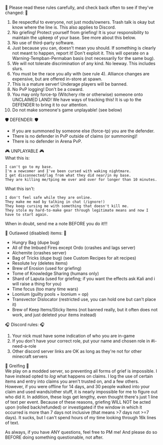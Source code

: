 :straight_ruler: Please read these rules carefully, and check back often to see if they've changed: :straight_ruler: 
1. Be respectful to everyone, not just mods/owners. Trash talk is okay but know where the line is. This also applies to Discord.
2. No griefing! Protect yourself from griefing! It is your responsibility to maintain the upkeep of your base. See more about this below.
3. No use of third-party software.
4. Just because you can, doesn't mean you should. If something is clearly not meant to happen, report it! Don't exploit it. This will operate on a Warning-Tempban-Permaban basis (not necessarily for the same bug).
5. We will not tolerate discrimination of any kind. No leeway. This includes slurs.
6. You must be the race you ally with (see rule 4). Alliance changes are expensive, but are offered in-store at spawn.
7. This is a mature server! Underage players will be banned.
8. No PvP logging! Don't be a coward.
9. You may only force-tp (Witchery rite or otherwise) someone onto UNCLAIMED LAND! We have ways of tracking this! It is up to the DEFENDER to bring it to our attention.
10. Do not make someone's game unplayable! (see below)

:shield: DEFENDER: :shield:   
- If you are summoned by someone else (force-tp) you are the defender.
- There is no defender in PvP outside of claims (or summoning)!  
- There is no defender in Arena PvP.  

:video_game: UNPLAYABLE :video_game:   
What this is:
```
I can't go to my base.
I'm a newcomer and I've been cursed with waking nightmare.
I get disconnected/lag from what they did near/in my base.
They are killing me/tping me over and over for longer than 10 minutes.
```

What this isn't:
```
I don't feel safe while they are online.
They make me mad by talking in chat (/ignore!)
They keep cursing me with something that doesn't kill me.
They stole my hard-to-make gear through legitimate means and now I have to start again.
```
When in doubt, send me a note BEFORE you do it!!!

:police_car: Outlawed (disabled) items: :police_car: 
- Hungry Bag (dupe bug)
- All of the Imbued Fires except Ordo (crashes and lags server)
- Alchemite (crashes server)
- Bag of Tricks (dupe bug) (see Custom Recipes for alt recipes)
- Resolute Ivy (deletes items)
- Brew of Erosion (used for griefing)
- Tome of Knowledge Sharing (humans only)
- Shard of Laputa (used for griefing; if you want the effects ask Kali and i will raise a thing for you)  
- Time focus (too many time wars)
- Loonium (guilty pools + loonium = op)
- Transvector Dislocator (restricted use, you can hold one but can't place it)
- Brew of Keep Items/Sticky Items (not banned really, but it often does not work, and just deleted your items instead)

:headphones: Discord rules: :headphones: 
1. Your nick must have some indication of who you are in-game
2. If you don't have your correct role, put your name and chosen role in #i-need-a-role 
3. Other discord server links are OK as long as they're not for other minecraft servers

:bookmark_tabs: Greifing :bookmark_tabs:  
We play on a modded server, so preventing all forms of grief is impossible. I have instead opted to *log* what happens on claims. I log the use of certain items and entry into claims you aren't trusted on, and a few others. However, if you were offline for 14 days, and 30 people walked into your claim and used wands/other stuff, it is nearly impossible for me to figure out who did it. In addition, these logs get lengthy, even thought there's just 1 line of text per event. Because of these reasons, griefing WILL NOT be acted upon (rolled back/refunded) or investigated if the window in which it occurred is more than 7 days not inclusive (that means >7 days not >=7 days). It sucks, but I can't spend hours of my time looking through 16k lines of text.

As always, if you have ANY questions, feel free to PM me! And please do so BEFORE doing something questionable, not after.
